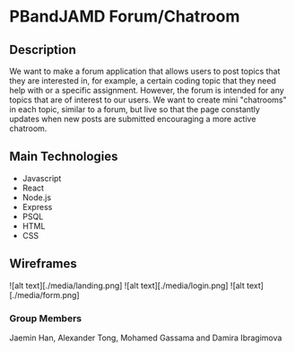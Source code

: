 # PBandJAMD Forum/Chatroom

## Description
We want to make a forum application that allows users to post topics that they are interested in, for example, a certain coding topic that they need help with or a specific assignment. However, the forum is intended for any topics that are of interest to our users. We want to create mini "chatrooms" in each topic, similar to a forum, but live so that the page constantly updates when new posts are submitted encouraging a more active chatroom. 

## Main Technologies
- Javascript
- React
- Node.js
- Express
- PSQL
- HTML
- CSS

## Wireframes
![alt text][./media/landing.png]
![alt text][./media/login.png]
![alt text][./media/form.png]

### Group Members
Jaemin Han, Alexander Tong, Mohamed Gassama and Damira Ibragimova
